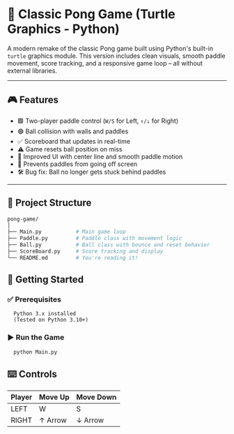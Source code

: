 # 🏓 Classic Pong Game (Turtle Graphics - Python)

A modern remake of the classic Pong game built using Python's built-in `turtle` graphics module. This version includes clean visuals, smooth paddle movement, score tracking, and a responsive game loop – all without external libraries.

---

## 🎮 Features

- 🟩 Two-player paddle control (`W/S` for Left, `↑/↓` for Right)
- 🟢 Ball collision with walls and paddles
- ✅ Scoreboard that updates in real-time
- ⚠️ Game resets ball position on miss
- 🧱 Improved UI with center line and smooth paddle motion
- 🛑 Prevents paddles from going off screen
- 🛠 Bug fix: Ball no longer gets stuck behind paddles

---

## 🧱 Project Structure

```bash
pong-game/
│
├── Main.py           # Main game loop
├── Paddle.py         # Paddle class with movement logic
├── Ball.py           # Ball class with bounce and reset behavior
├── ScoreBoard.py     # Score tracking and display
└── README.md         # You're reading it!
```

## 🚀 Getting Started
### ✅ Prerequisites
      Python 3.x installed
      (Tested on Python 3.10+)
### ▶️ Run the Game
      python Main.py

## ⌨️ Controls

| Player | Move Up   | Move Down |
|--------|-----------|-----------|
| LEFT   |  W        |  S        | 
| RIGHT  |  ↑ Arrow  |  ↓ Arrow  |

